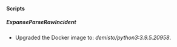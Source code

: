 
#### Scripts
##### ExpanseParseRawIncident
- Upgraded the Docker image to: *demisto/python3:3.9.5.20958*.